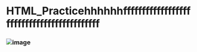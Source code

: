 # HTML_Practicehhhhhhfffffffffffffffffffffffffffffffffffffffffff
### ![image](https://github.com/user-attachments/assets/4667781f-d140-46bc-8d1b-63db36272670)

 
